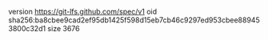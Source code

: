 version https://git-lfs.github.com/spec/v1
oid sha256:ba8cbee9cad2ef95db1425f598d15eb7cb46c9297ed953cbee889453800c32d1
size 3676
